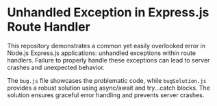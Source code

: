 # Unhandled Exception in Express.js Route Handler

This repository demonstrates a common yet easily overlooked error in Node.js Express.js applications: unhandled exceptions within route handlers.  Failure to properly handle these exceptions can lead to server crashes and unexpected behavior. 

The `bug.js` file showcases the problematic code, while `bugSolution.js` provides a robust solution using async/await and try...catch blocks.  The solution ensures graceful error handling and prevents server crashes.